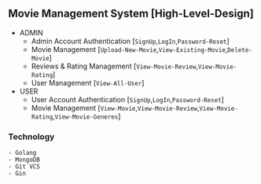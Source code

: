 ## Movie Management System [High-Level-Design]
- ADMIN
    - Admin Account Authentication [`SignUp`,`LogIn`,`Password-Reset`]
    - Movie Management [`Upload-New-Movie`,`View-Existing-Movie`,`Delete-Movie`]
    - Reviews & Rating Management [`View-Movie-Review`,`View-Movie-Rating`]
    - User Management [`View-All-User`]
- USER
    - User Account Authentication [`SignUp`,`LogIn`,`Password-Reset`]
    - Movie Management [`View-Movie`,`View-Movie-Review`,`View-Movie-Rating`,`View-Movie-Generes`]

### Technology 
    - Golang
    - MongoDB
    - Git VCS 
    - Gin   
